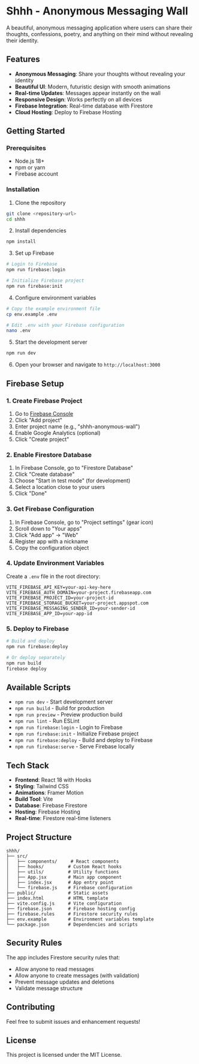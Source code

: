 # Shhh - Anonymous Messaging Wall

A beautiful, anonymous messaging application where users can share their thoughts, confessions, poetry, and anything on their mind without revealing their identity.

## Features

- **Anonymous Messaging**: Share your thoughts without revealing your identity
- **Beautiful UI**: Modern, futuristic design with smooth animations
- **Real-time Updates**: Messages appear instantly on the wall
- **Responsive Design**: Works perfectly on all devices
- **Firebase Integration**: Real-time database with Firestore
- **Cloud Hosting**: Deploy to Firebase Hosting

## Getting Started

### Prerequisites

- Node.js 18+ 
- npm or yarn
- Firebase account

### Installation

1. Clone the repository
```bash
git clone <repository-url>
cd shhh
```

2. Install dependencies
```bash
npm install
```

3. Set up Firebase
```bash
# Login to Firebase
npm run firebase:login

# Initialize Firebase project
npm run firebase:init
```

4. Configure environment variables
```bash
# Copy the example environment file
cp env.example .env

# Edit .env with your Firebase configuration
nano .env
```

5. Start the development server
```bash
npm run dev
```

6. Open your browser and navigate to `http://localhost:3000`

## Firebase Setup

### 1. Create Firebase Project

1. Go to [Firebase Console](https://console.firebase.google.com/)
2. Click "Add project"
3. Enter project name (e.g., "shhh-anonymous-wall")
4. Enable Google Analytics (optional)
5. Click "Create project"

### 2. Enable Firestore Database

1. In Firebase Console, go to "Firestore Database"
2. Click "Create database"
3. Choose "Start in test mode" (for development)
4. Select a location close to your users
5. Click "Done"

### 3. Get Firebase Configuration

1. In Firebase Console, go to "Project settings" (gear icon)
2. Scroll down to "Your apps"
3. Click "Add app" → "Web"
4. Register app with a nickname
5. Copy the configuration object

### 4. Update Environment Variables

Create a `.env` file in the root directory:

```env
VITE_FIREBASE_API_KEY=your-api-key-here
VITE_FIREBASE_AUTH_DOMAIN=your-project.firebaseapp.com
VITE_FIREBASE_PROJECT_ID=your-project-id
VITE_FIREBASE_STORAGE_BUCKET=your-project.appspot.com
VITE_FIREBASE_MESSAGING_SENDER_ID=your-sender-id
VITE_FIREBASE_APP_ID=your-app-id
```

### 5. Deploy to Firebase

```bash
# Build and deploy
npm run firebase:deploy

# Or deploy separately
npm run build
firebase deploy
```

## Available Scripts

- `npm run dev` - Start development server
- `npm run build` - Build for production
- `npm run preview` - Preview production build
- `npm run lint` - Run ESLint
- `npm run firebase:login` - Login to Firebase
- `npm run firebase:init` - Initialize Firebase project
- `npm run firebase:deploy` - Build and deploy to Firebase
- `npm run firebase:serve` - Serve Firebase locally

## Tech Stack

- **Frontend**: React 18 with Hooks
- **Styling**: Tailwind CSS
- **Animations**: Framer Motion
- **Build Tool**: Vite
- **Database**: Firebase Firestore
- **Hosting**: Firebase Hosting
- **Real-time**: Firestore real-time listeners

## Project Structure

```
shhh/
├── src/
│   ├── components/     # React components
│   ├── hooks/         # Custom React hooks
│   ├── utils/         # Utility functions
│   ├── App.jsx        # Main app component
│   ├── index.jsx      # App entry point
│   └── firebase.js    # Firebase configuration
├── public/            # Static assets
├── index.html         # HTML template
├── vite.config.js     # Vite configuration
├── firebase.json      # Firebase hosting config
├── firebase.rules     # Firestore security rules
├── env.example        # Environment variables template
└── package.json       # Dependencies and scripts
```

## Security Rules

The app includes Firestore security rules that:
- Allow anyone to read messages
- Allow anyone to create messages (with validation)
- Prevent message updates and deletions
- Validate message structure

## Contributing

Feel free to submit issues and enhancement requests!

## License

This project is licensed under the MIT License.
